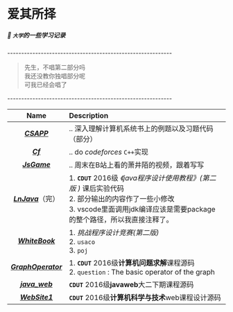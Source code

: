   **爱其所择**
  ================
 ##### :hankey: **_`大学`的一些学习记录_**<br>

 -----------------------------------------------------------<br>
> 先生，不唱第二部分吗<br>
> 我还没教你独唱部分呢<br>
> 可我已经会唱了<br>

-----------------------------------------------------------<br>

  | Name | Description |
  | :-: | :- |
  | **_[CSAPP](https://github.com/anlance/anlance/tree/master/CSAPP)_**                |  .. 深入理解计算机系统书上的例题以及习题代码（部分） |
  | **_[Cf](https://github.com/anlance/anlance/tree/master/Cf)_**                      | .. do *codeforces*  `C++`实现 |
  | **_[JsGame](https://github.com/anlance/anlance/tree/master/JsGame)_**              | .. 周末在B站上看的萧井陌的视频，跟着写写 |
  | **_[LnJava](https://github.com/anlance/anlance/tree/master/LnJava)_**（完）         | 1. **`CDUT`** 2016级 _《java程序设计使用教程》(第二版 )_  课后实验代码<br>  2. 部分输出的内容作了一些小修改<br>   3. vscode里面调用jdk编译应该是需要package的整个路径，所以我直接注释了。<br> |
  | **_[WhiteBook](https://github.com/anlance/anlance/tree/master/WhiteBook)_**         | 1. _挑战程序设计竞赛(第二版)_ <br> 2. `usaco` <br> 3. `poj`  |
  | **_[GraphOperator](https://github.com/anlance/anlance/tree/master/GraphOperator)_** | 1. **`CDUT`** 2016级**计算机问题求解**课程源码<br> 2. `question` : The basic operator of the graph |
  |  **_[java_web](https://github.com/anlance/anlance/tree/master/java_web)_**    | **`CDUT`** 2016级**javaweb**大二下期课程源码<br> |
  |  **_[WebSite1](https://github.com/anlance/anlance/tree/master/WebSite1)_**    | **`CDUT`** 2016级**计算机科学与技术**web课程设计源码<br> |
  